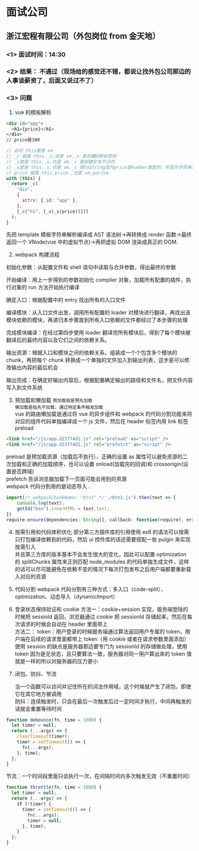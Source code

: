 # 面试公司

## 浙江宏程有限公司（外包岗位 from 金天地）

### <1> 面试时间：14:30

### <2> 结果： 不通过（现场给的感觉还不错，都说让找外包公司那边的人事谈薪资了，后面又说过不了）

### <3> 问题

1. vue 的模板解析

```html
<div id="app">
  <h1>{price}</h1>
</div>
// price是100
```

```js
// 此时 this就是 vm
// _c 就是 this._c,也是 vm._c 是创建DOM标签的
// _v就是 this._v,也是 vm._v 是创建文本节点的
// _s就是 this._s,也是 vm._s 是toString因为price是number类型的，先变为字符串再创建文本节点
// price 就是 this.price ,也是 vm.parice
with (this) {
  return _c(
    "div",
    {
      attrs: { id: "app" },
    },
    [_c("h1", [_v(_s(price))])]
  );
}
```

先把 template 模板字符串解析编译成 AST 语法树->再转换成 render 函数->最终返回一个 VNode(vue 中的虚拟节点)->再把虚拟 DOM 渲染成真正的 DOM.

2. webpack 构建流程

初始化参数：从配置文件和 shell 语句中读取与合并参数，得出最终的参数

开始编译：用上一步得到的参数初始化 complier 对象，加载所有配置的插件，执行对象的 run 方法开始执行编译

确定入口：根据配置中的 entry 找出所有的入口文件

编译模块：从入口文件出发，调用所有配置的 loader 对模块进行翻译，再找出该模块依赖的模块，再递归本步骤直到所有入口依赖的文件都经过了本步骤的处理

完成模块编译：在经过第四步使用 loader 翻译完所有模块后，得到了每个模块被翻译后的最终内容以及它们之间的依赖关系。

输出资源：根据入口和模块之间的依赖关系，组装成一个个包含多个模块的 chunk，再把每个 chunk 转换成一个单独的文件加入到输出列表，这步是可以修改输出内容的最后机会

输出完成：在确定好输出内容后，根据配置确定输出的路径和文件名，把文件内容写入到文件系统

3. 预加载和懒加载
   `预加载就是预先加载`  
   `懒加载是指先不加载，通过特定条件触发加载`  
   vue 的路由懒加载是通过将 vue 的异步组件和 webpack 的代码分割功能来将对应的组件代码单独编译成一个 js 文件，然后在 header 标签内用 link 标签 preload

```html
<link href="/js/app.d23774d1.js" rel="preload" as="script" />
<link href="/js/app.d23774d1.js" rel="prefetch" as="script" />
```

preload 是预加载资源（加载后不执行），正确的设置 as 属性可以避免资源的二次加载和正确的加载顺序，也可以设置 onload(加载完的回调)和 crossorigin(设置是否跨域)  
prefetch 告诉浏览器加载下一页面可能会用到的资源  
webpack 代码分割用的是动态导入 .

```js
import(/* webpackChunkName: "btn1" */'./btn1.js').then(text => {
    console.log(text);
    getId("box").innerHTML = text.text;
})
require.ensure(dependencies: String[], callback: function(require), errorCallback: function(error), chunkName: String)
```

4. 按需引用和代码体积优化
   部分第三方插件库的引用使用 es6 的语法可以按需只打包编译依赖到的代码，然后 ui 控件库的话还需要搭配一些 pulgin 来实现按需引入  
   并且第三方库的版本基本不会发生很大的变化，因此可以配置 optimization 的 splitChunks 属性来正则匹配 node_modules 的代码单独生成文件，这样的话可以尽可能避免在依赖不变的情况下每次打包发布之后用户端都要重新载入对应的资源
5. 代码分割
   webpack 代码分割有三种方式：多入口（code-split）、optimization、动态导入（dynamicImport）
6. 登录状态保持验证和 cookie
   方法一：cookie+session 实现，服务端登陆的时候把 sessioId 返回，浏览器通过 cookie 把 sessionId 存储起来，然后在每次请求的时候会自动在 header 里面带上  
   方法二： token：用户登录的时候服务端通过算法返回用户专属的 token，用户端在后续的请求里面都带上 token（用 cookie 或者在请求参数里面添加）
   使用 session 的缺点是服务器那边要专门为 sessionId 的存储做处理，使用 token 因为是无状态，且只要算法一致，服务器对同一用户算出来的 token 值就是一样的所以对服务器的压力更小
7. 闭包、防抖、节流

   当一个函数可以访问并记住所在的词法作用域，这个时候就产生了闭包，即使它在其它地方被调用  
   防抖：连续触发时，只会在最后一次触发后过一定时间才执行，中间再触发的话就会重置等待时间

```js
function debounce(fn, time = 1000) {
  let timer = null;
  return (...args) => {
    clearTimeout(timer);
    timer = setTimeout(() => {
      fn(...args);
    }, time);
  };
}
```

节流：一个时间段里面只会执行一次，在间隔时间内多次触发无效（不重置时间）

```js
function throttle(fn, time = 1000) {
  let timer = null;
  return (...args) => {
    if (!timer) {
      timer = setTimeout(() => {
        fn(...args);
        timer = null;
      }, time);
    }
  };
}
```
